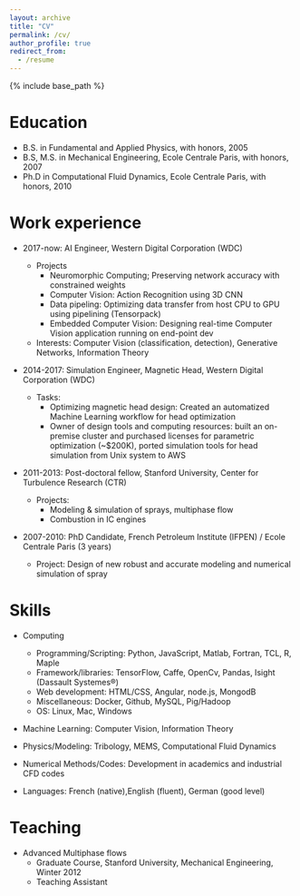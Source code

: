 ```yaml
---
layout: archive
title: "CV"
permalink: /cv/
author_profile: true
redirect_from:
  - /resume
---
```


{% include base_path %}

Education
======
* B.S. in Fundamental and Applied Physics, with honors, 2005
* B.S, M.S. in Mechanical Engineering, Ecole Centrale Paris, with honors, 2007
* Ph.D in Computational Fluid Dynamics, Ecole Centrale Paris, with honors, 2010 



Work experience
======
* 2017-now: AI Engineer, Western Digital Corporation (WDC)
  * Projects
	* Neuromorphic Computing; Preserving network accuracy with constrained weights
	* Computer Vision: Action Recognition using 3D CNN
	* Data pipeling: Optimizing data transfer from host CPU to GPU using pipelining (Tensorpack)
	* Embedded Computer Vision: Designing real-time Computer Vision application running on end-point dev
  * Interests: Computer Vision (classification, detection), Generative Networks, Information Theory

* 2014-2017: Simulation Engineer, Magnetic Head, Western Digital Corporation (WDC)
  * Tasks: 
	* Optimizing magnetic head design: Created an automatized Machine Learning workflow for head optimization
	* Owner of design tools and computing resources: built an on-premise cluster and purchased licenses for parametric optimization (~$200K), ported simulation tools for head simulation from Unix system to AWS

* 2011-2013: Post-doctoral fellow, Stanford University, Center for Turbulence Research (CTR)	
  * Projects: 
	* Modeling & simulation of sprays, multiphase flow 
	* Combustion in IC engines


* 2007-2010: PhD Candidate, French Petroleum Institute (IFPEN) / Ecole Centrale Paris (3 years)
   * Project: Design of new robust and accurate modeling and numerical simulation of spray


  
Skills
======
* Computing
	* Programming/Scripting: Python, JavaScript, Matlab, Fortran, TCL, R, Maple
	* Framework/libraries: TensorFlow, Caffe, OpenCv, Pandas, Isight (Dassault Systemes®)
	* Web development: HTML/CSS, Angular, node.js, MongodB
	* Miscellaneous: Docker, Github, MySQL, Pig/Hadoop
	* OS: Linux, Mac, Windows 

* Machine Learning: Computer Vision, Information Theory
* Physics/Modeling: Tribology, MEMS, Computational Fluid Dynamics
* Numerical Methods/Codes: Development in academics and industrial CFD codes
* Languages: French (native),English (fluent), German (good level)
            	

<!--#Publications
#======
#  <ul>{% for post in site.publications %}
#    {% include archive-single-cv.html %}
#  {% endfor %}</ul>
  
#Talks
#======
#  <ul>{% for post in site.talks reversed%}
#   {% if post.tag == "talk" or post.tag == "talk-AI" %}
#    {% include archive-single-talk-cv.html %}
#   {% endif %}
#  {% endfor %}</ul>
 
#Awards
#======
#  <ul>{% for post in site.talks reversed%}
#   {% if post.tag == "award %}
#    {% include archive-single-talk-cv.html %}
#   {% endif %}
#  {% endfor %}</ul>
-->  

Teaching
======
* Advanced Multiphase flows
	* Graduate Course, Stanford University, Mechanical Engineering, Winter 2012
	* Teaching Assistant

  
<!--Service and leadership
#======
#* Currently signed in to 43 different slack teams
-->
